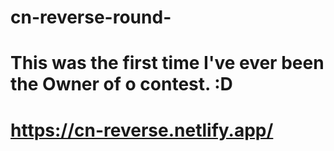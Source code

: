 # cn-reverse-round-
# This was the first time I've ever been the Owner of o contest. :D
# https://cn-reverse.netlify.app/
